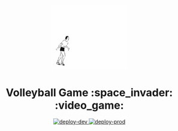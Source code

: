 <p align="center">
  <img alt="programming-guide" width="200px" src="https://github.com/clistenesonassis/front-react-td-volleyball/blob/master/.github/assets/volley.gif">
</p>

<h1 align="center">
  Volleyball Game :space_invader: :video_game:
</h1>

<p align="center">
  <a href="https://front-react-td-volleyball-k3lst49uk-clistenesonassis.vercel.app/">
    <img alt="deploy-dev" src="https://img.shields.io/github/deployments/clistenesonassis/front-react-td-volleyball/preview?label=deploy%20develop" />
  </a>
  <a href="https://front-react-td-volleyball-bvos464s9-clistenesonassis.vercel.app/">
    <img alt="deploy-prod" src="https://img.shields.io/github/deployments/clistenesonassis/front-react-td-volleyball/production?label=deploy%20production" />
  </a>
</p>
